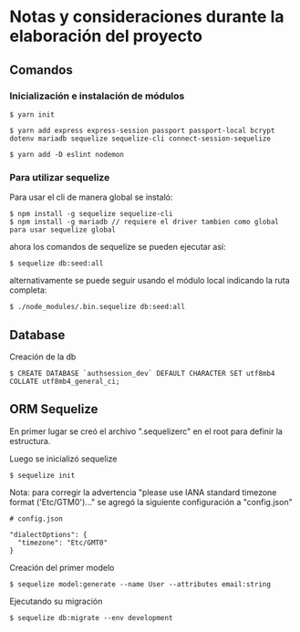 # Notas y consideraciones durante la elaboración del proyecto

## Comandos

### Inicialización e instalación de módulos

```
$ yarn init

$ yarn add express express-session passport passport-local bcrypt dotenv mariadb sequelize sequelize-cli connect-session-sequelize

$ yarn add -D eslint nodemon
```

### Para utilizar sequelize

Para usar el cli de manera global se instaló:

    $ npm install -g sequelize sequelize-cli
    $ npm install -g mariadb // requiere el driver tambien como global para usar sequelize global

ahora los comandos de sequelize se pueden ejecutar así:

    $ sequelize db:seed:all

alternativamente se puede seguir usando el módulo local indicando la ruta completa:

    $ ./node_modules/.bin.sequelize db:seed:all

## Database

Creación de la db

    $ CREATE DATABASE `authsession_dev` DEFAULT CHARACTER SET utf8mb4 COLLATE utf8mb4_general_ci;

## ORM Sequelize

En primer lugar se creó el archivo ".sequelizerc" en el root para definir la estructura.

Luego se inicializó sequelize

    $ sequelize init

Nota: para corregir la advertencia "please use IANA standard timezone format ('Etc/GTM0')..." se agregó la siguiente configuración a "config.json"

```
# config.json

"dialectOptions": {
  "timezone": "Etc/GMT0"
}
```

Creación del primer modelo

    $ sequelize model:generate --name User --attributes email:string

Ejecutando su migración

    $ sequelize db:migrate --env development
